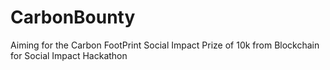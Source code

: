 # CarbonBounty
Aiming for the Carbon FootPrint Social Impact Prize of 10k from Blockchain for Social Impact Hackathon
